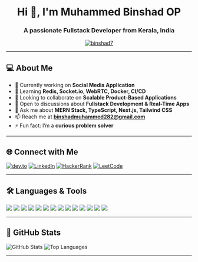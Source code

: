<h1 align="center">Hi 👋, I'm Muhammed Binshad OP</h1>
<h3 align="center">A passionate Fullstack Developer from Kerala, India</h3>

<p align="center">
  <a href="https://github.com/ryo-ma/github-profile-trophy"> 
    <img src="https://github-profile-trophy.vercel.app/?username=binshad7&theme=gruvbox&row=1&column=7" alt="binshad7" />
  </a>
</p>

---

## 💻 About Me
- 🔭 Currently working on **Social Media Application**  
- 🌱 Learning **Redis, Socket.io, WebRTC, Docker, CI/CD**  
- 👯 Looking to collaborate on **Scalable Product-Based Applications**  
- 🤝 Open to discussions about **Fullstack Development & Real-Time Apps**  
- 💬 Ask me about **MERN Stack, TypeScript, Next.js, Tailwind CSS**  
- 📫 Reach me at **binshadmuhammed282@gmail.com**  
- ⚡ Fun fact: I’m a **curious problem solver**  

---

## 🌐 Connect with Me
<p align="left">
  <a href="https://dev.to/binshad_op_4894197b76d7e0" target="_blank"><img src="https://img.shields.io/badge/dev.to-Binshad-000?style=for-the-badge&logo=dev.to&logoColor=white" alt="dev.to"/></a>
  <a href="https://linkedin.com/in/binshad-op" target="_blank"><img src="https://img.shields.io/badge/LinkedIn-Binshad-blue?style=for-the-badge&logo=linkedin&logoColor=white" alt="LinkedIn"/></a>
  <a href="https://www.hackerrank.com/@binshadmuhammed1" target="_blank"><img src="https://img.shields.io/badge/HackerRank-Binshad-2EC866?style=for-the-badge&logo=HackerRank&logoColor=white" alt="HackerRank"/></a>
  <a href="https://leetcode.com/muhammedbinshadop" target="_blank"><img src="https://img.shields.io/badge/LeetCode-Binshad-orange?style=for-the-badge&logo=leetcode&logoColor=white" alt="LeetCode"/></a>
</p>

---

## 🛠 Languages & Tools
<p align="left">
  <img src="https://img.shields.io/badge/TypeScript-3178C6?style=for-the-badge&logo=typescript&logoColor=white" />
  <img src="https://img.shields.io/badge/JavaScript-F7DF1E?style=for-the-badge&logo=javascript&logoColor=black" />
  <img src="https://img.shields.io/badge/React-61DAFB?style=for-the-badge&logo=react&logoColor=black" />
  <img src="https://img.shields.io/badge/Next.js-000000?style=for-the-badge&logo=next.js&logoColor=white" />
  <img src="https://img.shields.io/badge/Node.js-339933?style=for-the-badge&logo=node.js&logoColor=white" />
  <img src="https://img.shields.io/badge/Express-000000?style=for-the-badge&logo=express&logoColor=white" />
  <img src="https://img.shields.io/badge/MongoDB-47A248?style=for-the-badge&logo=mongodb&logoColor=white" />
  <img src="https://img.shields.io/badge/MySQL-003545?style=for-the-badge&logo=mysql&logoColor=white" />
  <img src="https://img.shields.io/badge/Redis-DC382D?style=for-the-badge&logo=redis&logoColor=white" />
  <img src="https://img.shields.io/badge/TailwindCSS-38B2AC?style=for-the-badge&logo=tailwind-css&logoColor=white" />
  <img src="https://img.shields.io/badge/AWS-232F3E?style=for-the-badge&logo=amazon-aws&logoColor=white" />
  <img src="https://img.shields.io/badge/Docker-2496ED?style=for-the-badge&logo=docker&logoColor=white" />
  <img src="https://img.shields.io/badge/WebRTC-0088CC?style=for-the-badge&logo=webrtc&logoColor=white" />
  <img src="https://img.shields.io/badge/Git-F05032?style=for-the-badge&logo=git&logoColor=white" />
</p>

---

## 🚀 GitHub Stats
<p align="left">
  <img src="https://github-readme-stats.vercel.app/api?username=binshad7&show_icons=true&theme=radical" alt="GitHub Stats" />
  <img src="https://github-readme-stats.vercel.app/api/top-langs/?username=binshad7&layout=compact&langs_count=10&theme=radical" alt="Top Languages" />
</p>

---

